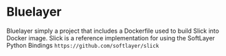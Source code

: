 # Bluelayer 

Bluelayer simply a project that includes a Dockerfile used to build Slick into Docker image. Slick is a reference implementation for using the SoftLayer Python Bindings `https://github.com/softlayer/slick`


